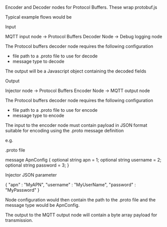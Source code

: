 Encoder and Decoder nodes for Protocol Buffers. These wrap protobuf.js

Typical example flows would be

Input

MQTT input node -> Protocol Buffers Decoder Node -> Debug logging node

The Protocol buffers decoder node requires the following configuration

- file path to a .proto file to use for decode
- message type to decode

The output will be a Javascript object containing the decoded fields

Output

Injector node -> Protocol Buffers Encoder Node -> MQTT output node

The Protocol buffers decoder node requires the following configuration

- file path to a .proto file to use for encode
- message type to encode

The input to the encoder node must contain payload in JSON format
suitable for encoding using the .proto message definition

e.g.

.proto file

message ApnConfig {
optional string apn = 1;
optional string username = 2;
optional string password = 3;
}

Injector JSON parameter

{ "apn" : "MyAPN", "username" : "MyUserName", "password" : "MyPassword" }

Node configuration would then contain the path to the .proto file 
and the message type would be ApnConfig.

The output to the MQTT output node will contain a byte array payload
for transmission.
